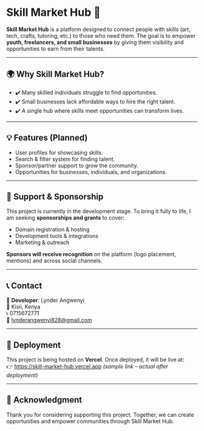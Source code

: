 # Skill Market Hub 🚀  

**Skill Market Hub** is a platform designed to connect people with skills (art, tech, crafts, tutoring, etc.) to those who need them. The goal is to empower **youth, freelancers, and small businesses** by giving them visibility and opportunities to earn from their talents.  

---

## 🌍 Why Skill Market Hub?  
- ✔️ Many skilled individuals struggle to find opportunities.  
- ✔️ Small businesses lack affordable ways to hire the right talent.  
- ✔️ A single hub where skills meet opportunities can transform lives.  

---

## 💡 Features (Planned)  
- User profiles for showcasing skills.  
- Search & filter system for finding talent.  
- Sponsor/partner support to grow the community.  
- Opportunities for businesses, individuals, and organizations.  

---

## 🤝 Support & Sponsorship  
This project is currently in the development stage. To bring it fully to life, I am seeking **sponsorships and grants** to cover:  
- Domain registration & hosting  
- Development tools & integrations  
- Marketing & outreach  

**Sponsors will receive recognition** on the platform (logo placement, mentions) and across social channels.  

---

## 📞 Contact  
👤 **Developer**: Lynder Angwenyi  
📍 Kisii, Kenya  
📞 0715672771  
📧 lynderangwenyi828@gmail.com 

---

## 🚀 Deployment  
This project is being hosted on **Vercel**. Once deployed, it will be live at:  
👉 https://skill-market-hub.vercel.app *(sample link – actual after deployment)*  

---

## 🙏 Acknowledgment  
Thank you for considering supporting this project. Together, we can create opportunities and empower communities through Skill Market Hub.  
